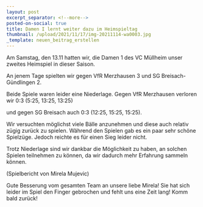 ```yaml
---
layout: post
excerpt_separator: <!--more-->
posted-on-social: true
title: Damen I lernt weiter dazu im Heimspieltag
thumbnail: /upload/2021/11/17/img-20211114-wa0003.jpg
_template: neuen_beitrag_erstellen
---
```


Am Samstag, den 13.11 hatten wir, die Damen 1 des VC Müllheim unser zweites Heimspiel in dieser Saison.

An jenem Tage spielten wir gegen VfR Merzhausen 3 und SG Breisach-Gündlingen 2.

Beide Spiele waren leider eine Niederlage. Gegen VfR Merzhausen verloren wir 0:3 (5:25, 13:25, 13:25)

und gegen SG Breisach auch 0:3 (12:25, 15:25, 15:25).

Wir versuchten möglichst viele Bälle anzunehmen und diese auch relativ zügig zurück zu spielen. Während den Spielen gab es ein paar sehr schöne Spielzüge. Jedoch reichte es für einen Sieg leider nicht.

Trotz Niederlage sind wir dankbar die Möglichkeit zu haben, an solchen Spielen teilnehmen zu können, da wir dadurch mehr Erfahrung sammeln können.

(Spielbericht von Mirela Mujevic)

Gute Besserung vom gesamten Team an unsere liebe Mirela! Sie hat sich leider im Spiel den Finger gebrochen und fehlt uns eine Zeit lang! Komm bald zurück!
